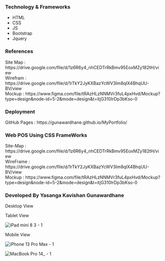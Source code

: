 <h3>Technology & Frameworks</h3>

<ul>
  <li>HTML</li>
  <li>CSS</li>
  <li>JS</li>
  <li>Bootstrap</li>
  <li>Jquery</li>
</ul>
<h3>References</h3>
Site Map : https://drive.google.com/file/d/1z6R6y4_nhCEDTrRkBmv95EoxMZy182tH/view <br>
Wirefram : https://drive.google.com/file/d/1rTkY2JyKXBazYcWV3Im8qIX4BhqUU-BV/view<br>
Mockup : https://www.figma.com/file/tRAzHLzNNMVr3fuL4pxHvd/Mockup?type=design&node-id=5-2&mode=design&t=itjG310lrDp3bKso-0

<h3>Deployment</h3>
GitHub Pages : https://gunawardhane.github.io/MyPortfolio/<br>

<h3> Web POS Using CSS FrameWorks</h3>
 Site-Map : https://drive.google.com/file/d/1z6R6y4_nhCEDTrRkBmv95EoxMZy182tH/view <br>
 WireFrame : https://drive.google.com/file/d/1rTkY2JyKXBazYcWV3Im8qIX4BhqUU-BV/view <br>
 Mockup : https://www.figma.com/file/tRAzHLzNNMVr3fuL4pxHvd/Mockup?type=design&node-id=5-2&mode=design&t=itjG310lrDp3bKso-0 <br>
<h3>Developed By Yasanga Kavishan Gunawardhane</h3>

Desktop View

Tablet View

![iPad mini 8 3 - 1](https://user-images.githubusercontent.com/101160326/190048152-0b4bb418-f612-42b5-b25f-4b0ccbd0ae56.png)

Mobile View

![iPhone 13 Pro Max - 1](https://user-images.githubusercontent.com/101160326/190048176-1f99002d-c2af-4df9-9166-479b6b014257.png)

![MacBook Pro 14_ - 1](https://user-images.githubusercontent.com/101160326/190312299-09d9782a-48e0-4fa8-b736-efa46c55882a.png)

